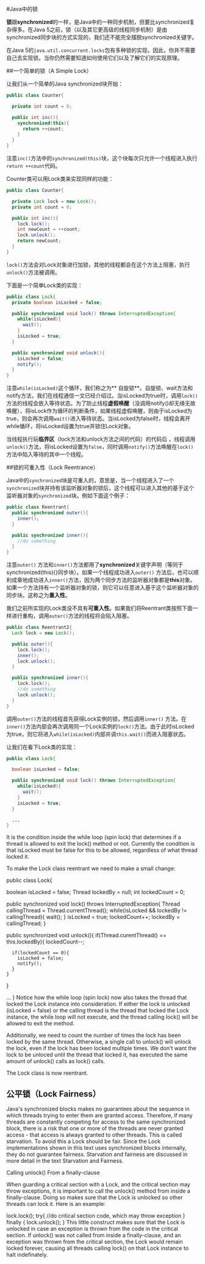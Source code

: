 #Java中的锁

**锁**跟**synchronized**的一样，是Java中的一种同步机制，但要比synchronized复杂得多。在Java 5之前，锁（以及其它更高级的线程同步机制）是由synchronized同步块的方式实现的，我们还不能完全摆脱synchronized关键字。

在Java 5的`java.util.concurrent.locks`包有多种锁的实现，因此，你并不需要自己去实现锁。当你仍然需要知道如何使用它们以及了解它们的实现原理。

##一个简单的锁（A Simple Lock）

让我们从一个简单的Java synchronized块开始：

```Java
public class Counter{

  private int count = 0;

  public int inc(){
    synchronized(this){
      return ++count;
    }
  }
}
```

注意`inc()`方法中的`synchronized(this)`块，这个块每次只允许一个线程进入执行`return ++count`代码。

Counter类可以用Lock类来实现同样的功能：

```Java
public class Counter{

  private Lock lock = new Lock();
  private int count = 0;

  public int inc(){
    lock.lock();
    int newCount = ++count;
    lock.unlock();
    return newCount;
  }
}
```

`lock()`方法会对Lock对象进行加锁，其他的线程都会在这个方法上阻塞，执行`unlock()`方法被调用。

下面是一个简单Lock类的实现：

```Java
public class Lock{
  private boolean isLocked = false;

  public synchronized void lock() throws InterruptedException{
    while(isLocked){
      wait();
    }
    isLocked = true;
  }

  public synchronized void unlock(){
    isLocked = false;
    notify();
  }
}
```

注意`while(isLocked)`这个循环，我们称之为** 自旋锁**。自旋锁、wait方法和notify方法，我们在线程通信一文已经介绍过。当isLocked为true时，调用`lock()`方法的线程会嵌入等待状态。为了防止线程**虚假唤醒**（没调用notify()却无缘无故唤醒），将isLock作为循环的判断条件，如果线程虚假唤醒，则由于isLocked为true，则会再次调用`wait()`进入等待状态。当isLocked为false时，线程会离开while循环，将isLocked设置为true并锁住Lock对象。

当线程执行玩**临界区**（lock方法和unlock方法之间的代码）的代码后
，线程调用`unlock()`方法，将isLocked设置为`false`，同时调用`notify()`方法唤醒在`lock()`方法中陷入等待的其中一个线程。

##锁的可重入性（Lock Reentrance）

Java中的`synchronized`块是可重入的，意思是，当一个线程进入了一个`synchronized`块并持有该监听器对象的锁后，这个线程可以进入其他的基于这个监听器对象的`synchronized`块。例如下面这个例子：

```Java
public class Reentrant{
  public synchronized outer(){
    inner();
  }

  public synchronized inner(){
    //do something
  }
}
```

注意`outer()` 方法和`inner()`方法都用了**synchronized**关键字声明（等同于synchronized(this){}同步块）。如果一个线程成功进入`outer()` 方法后，也可以顺利成章地成功进入`inner()`方法，因为两个同步方法的监听器对象都是**this**对象。如果一个方法持有一个监听器对象的锁，则它可以任意进入基于这个监听器对象的同步块。这称之为**重入性**。

我们之前所实现的Lock类没不具有**可重入性**。如果我们将Reentrant类按照下面一样进行重构，调用`outer()`方法的线程将会陷入阻塞。

```Java
public class Reentrant2{
  Lock lock = new Lock();

  public outer(){
    lock.lock();
    inner();
    lock.unlock();
  }

  public synchronized inner(){
    lock.lock();
    //do something
    lock.unlock();
  }
}
```

调用`outer()`方法的线程首先获得Lock实例的锁，然后调用`inner()` 方法。在`inner()`方法内部会再次调用同一个Lock实例的`lock()`方法。由于此时isLocked为true，则它将进入`while(isLocked)`内部并调`this.wait()`而进入阻塞状态。

让我们在看下Lock类的实现：

```Java
public class Lock{

  boolean isLocked = false;

  public synchronized void lock() throws InterruptedException{
    while(isLocked){
      wait();
    }
    isLocked = true;
  }

  ...
}
```



It is the condition inside the while loop (spin lock) that determines if a thread is allowed to exit the lock() method or not. Currently the condition is that isLocked must be false for this to be allowed, regardless of what thread locked it.

To make the Lock class reentrant we need to make a small change:

public class Lock{

  boolean isLocked = false;
  Thread  lockedBy = null;
  int     lockedCount = 0;

  public synchronized void lock()
  throws InterruptedException{
    Thread callingThread = Thread.currentThread();
    while(isLocked && lockedBy != callingThread){
      wait();
    }
    isLocked = true;
    lockedCount++;
    lockedBy = callingThread;
  }


  public synchronized void unlock(){
    if(Thread.curentThread() == this.lockedBy){
      lockedCount--;

      if(lockedCount == 0){
        isLocked = false;
        notify();
      }
    }
  }

  ...
}
Notice how the while loop (spin lock) now also takes the thread that locked the Lock instance into consideration. If either the lock is unlocked (isLocked = false) or the calling thread is the thread that locked the Lock instance, the while loop will not execute, and the thread calling lock() will be allowed to exit the method.

Additionally, we need to count the number of times the lock has been locked by the same thread. Otherwise, a single call to unlock() will unlock the lock, even if the lock has been locked multiple times. We don't want the lock to be unloced until the thread that locked it, has executed the same amount of unlock() calls as lock() calls.

The Lock class is now reentrant.

## 公平锁（Lock Fairness）

Java's synchronized blocks makes no guarantees about the sequence in which threads trying to enter them are granted access. Therefore, if many threads are constantly competing for access to the same synchronized block, there is a risk that one or more of the threads are never granted access - that access is always granted to other threads. This is called starvation. To avoid this a Lock should be fair. Since the Lock implementations shown in this text uses synchronized blocks internally, they do not guarantee fairness. Starvation and fairness are discussed in more detail in the text Starvation and Fairness.

Calling unlock() From a finally-clause

When guarding a critical section with a Lock, and the critical section may throw exceptions, it is important to call the unlock() method from inside a finally-clause. Doing so makes sure that the Lock is unlocked so other threads can lock it. Here is an example:

lock.lock();
try{
  //do critical section code, which may throw exception
} finally {
  lock.unlock();
}
This little construct makes sure that the Lock is unlocked in case an exception is thrown from the code in the critical section. If unlock() was not called from inside a finally-clause, and an exception was thrown from the critical section, the Lock would remain locked forever, causing all threads calling lock() on that Lock instance to halt indefinately.